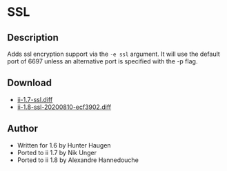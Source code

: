 SSL
===

Description
-----------
Adds ssl encryption support via the `-e ssl` argument. It will use the default
port of 6697 unless an alternative port is specified with the -p flag.

Download
--------
* [ii-1.7-ssl.diff](ii-1.7-ssl.diff)
* [ii-1.8-ssl-20200810-ecf3902.diff](ii-1.8-ssl-20200810-ecf3902.diff)

Author
------
* Written for 1.6 by Hunter Haugen
* Ported to ii 1.7 by Nik Unger
* Ported to ii 1.8 by Alexandre Hannedouche
